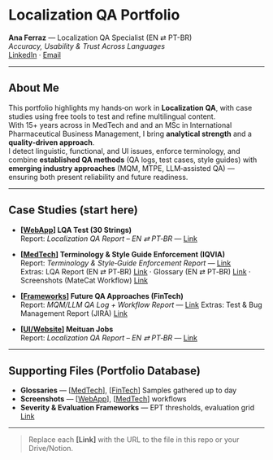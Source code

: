 # Localization QA Portfolio

**Ana Ferraz** — Localization QA Specialist (EN ⇄ PT-BR)  
*Accuracy, Usability & Trust Across Languages*  
[LinkedIn](https://www.linkedin.com/in/anacarolinaferraz/) · [Email](ana.ferraz.lqa@gmail.com)

---

## About Me
This portfolio highlights my hands‑on work in **Localization QA**, with case studies using free tools to test and refine multilingual content.  
With 15+ years across in MedTech and and an MSc in International Pharmaceutical Business Management, I bring **analytical strength** and a **quality‑driven approach**.  
I detect linguistic, functional, and UI issues, enforce terminology, and combine **established QA methods** (QA logs, test cases, style guides) with **emerging industry approaches** (MQM, MTPE, LLM‑assisted QA) — ensuring both present reliability and future readiness.

---

## Case Studies (start here)

- **[[WebApp](https://drive.google.com/open?id=1T8DuyenY8r8e7wdEcl1Aps5knzYqqfo5)] LQA Test (30 Strings)**  
  Report: *Localization QA Report – EN ⇄ PT‑BR* — [Link](https://drive.google.com/open?id=1DN4OYNbPTbWNOYJxfDf1al2h0LUQ6C7S)

- **[[MedTech](https://drive.google.com/open?id=1I3ULfEH70OgT_NLp02v293M9IbRp4h39)] Terminology & Style Guide Enforcement (IQVIA)**  
  Report: *Terminology & Style‑Guide Enforcement Report* — [Link](https://drive.google.com/open?id=1kYpJ4CBEYiEKhub9iJQNz_obhx0JqXLS)  
  Extras: LQA Report (EN ⇄ PT‑BR) [Link](https://drive.google.com/open?id=1reeb1D4-qg_xH-SFKvN0Az7m9aRxb0XL) · Glossary (EN ⇄ PT‑BR) [Link](https://docs.google.com/spreadsheets/u/0/d/1LEw68YV2o2-hx-kWyEr0CulvJ0VwVt8aKI_q3iCtbgA/edit) · Screenshots (MateCat Workflow) [Link](https://drive.google.com/open?id=1aPDjEYrymCLYruaAgrmOaHAOp7mM3jX4)

- **[[Frameworks](https://drive.google.com/open?id=1XT83BO7poKRp7MlEAdyYTYmbBymAD4Bw)] Future QA Approaches (FinTech)**  
  Report: *MQM/LLM QA Log + Workflow Report* — [Link](https://drive.google.com/open?id=1XjVtbQLcW-7Zhr4yHbMZr4kmZR2lfpSY)
  Extras: Test & Bug Management Report (JIRA) [Link](https://drive.google.com/file/d/1GZL0cKtboMHAwTwdzZb-zTz0bV0HzKcU/view?usp=drive_link)

- **[[UI/Website](https://drive.google.com/open?id=1NbJ4vH17iOTIMTM9AU6OZF4aTeHI9sDL)] Meituan Jobs**  
  Report: *Localization QA Report – EN ⇄ PT‑BR* — [Link](https://drive.google.com/open?id=1oKaF9lfCkdd231TZl5TR1M4on3KxeQFe)

---

## Supporting Files (Portfolio Database)

- **Glossaries** — [[MedTech](https://docs.google.com/spreadsheets/d/1LEw68YV2o2-hx-kWyEr0CulvJ0VwVt8aKI_q3iCtbgA/edit?usp=drive_link)], [[FinTech](https://docs.google.com/spreadsheets/d/170ZtjIlu8ZUMYQaXI5nWFDvv5whO4Ric/edit?gid=198219439#gid=198219439)] Samples gathered up to day
- **Screenshots** — [[WebApp](https://drive.google.com/file/d/1vfEzSOt4B3yZbMsufq3eJpOumHO5eASq/view?usp=drive_link)], [[MedTech](https://drive.google.com/file/d/1aPDjEYrymCLYruaAgrmOaHAOp7mM3jX4/view?usp=drive_link)] workflows 
- **Severity & Evaluation Frameworks** — EPT thresholds, evaluation grid [Link](https://docs.google.com/spreadsheets/d/1GdiORcHg585q36UJQSbsKYIENhigQOIv/edit?gid=1881185894#gid=1881185894)

---

> Replace each **[Link]** with the URL to the file in this repo or your Drive/Notion.
